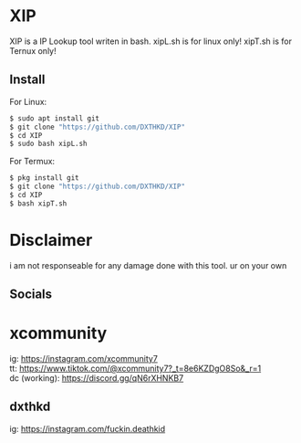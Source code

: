 # XIP
XIP is a IP Lookup tool writen in bash.
xipL.sh is for linux only!
xipT.sh is for Ternux only!

## Install
For Linux:
```bash
$ sudo apt install git
$ git clone "https://github.com/DXTHKD/XIP"
$ cd XIP
$ sudo bash xipL.sh
```

For Termux:
```bash
$ pkg install git
$ git clone "https://github.com/DXTHKD/XIP"
$ cd XIP
$ bash xipT.sh
```

# Disclaimer
i am not responseable for any damage done with this tool.
ur on your own

## Socials
# xcommunity
ig: https://instagram.com/xcommunity7 <br>
tt: https://www.tiktok.com/@xcommunity7?_t=8e6KZDgO8So&_r=1 <br>
dc (working): https://discord.gg/qN6rXHNKB7 <br>

## dxthkd
ig: https://instagram.com/fuckin.deathkid

